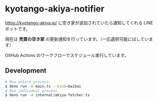 # kyotango-akiya-notifier

https://kyotango-akiya.jp/ に空き家が追加されていたら通知してくれる LINE ボットです。

現在は **売買の空き家** の更新通知を行っています。（一応選択可能にはしています）

GitHub Actions のワークフローでスケジュール実行しています。

## Development

```sh
# Run entire process.
$ deno run -A main.ts --kind=baibai
# Run individual process.
$ deno run -A internal/akiya-fetcher.ts
```
